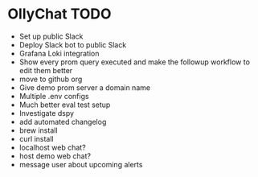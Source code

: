 # OllyChat TODO

- Set up public Slack
- Deploy Slack bot to public Slack
- Grafana Loki integration
- Show every prom query executed and make the followup workflow to edit them better
- move to github org
- Give demo prom server a domain name
- Multiple .env configs
- Much better eval test setup
- Investigate dspy
- add automated changelog
- brew install
- curl install
- localhost web chat?
- host demo web chat?
- message user about upcoming alerts

